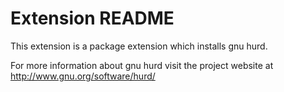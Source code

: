 # Extension README

This extension is a package extension which installs gnu hurd.

For more information about gnu hurd visit the project website at
http://www.gnu.org/software/hurd/

